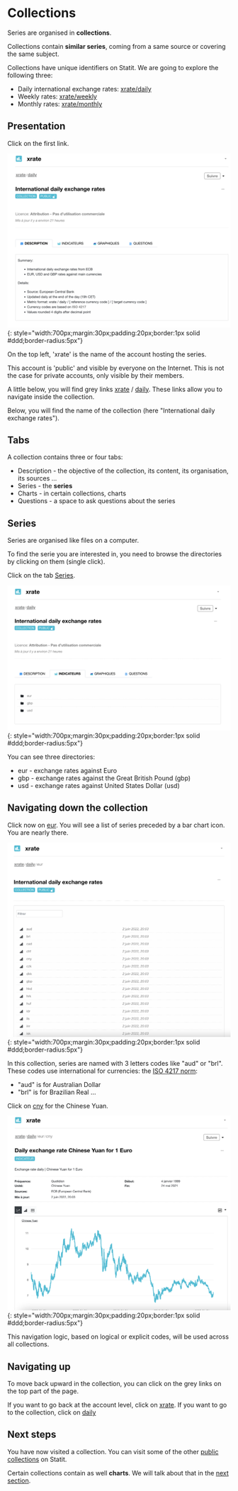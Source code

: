 # Collections

Series are organised in **collections**.

Collections contain **similar series**, coming from a same source or covering the same subject.

Collections have unique identifiers on Statit. We are going to explore the following three:

- Daily international exchange rates: [xrate/daily](https://www.gostatit.com/xrate/daily)
- Weekly rates: [xrate/weekly](https://www.gostatit.com/xrate/weekly)
- Monthly rates: [xrate/monthly](https://www.gostatit.com/xrate/monthly)

## Presentation

Click on the first link.

![Collection](/img/user-fr_gs_org_1.png){: style="width:700px;margin:30px;padding:20px;border:1px solid #ddd;border-radius:5px"}

On the top left, 'xrate' is the name of the account hosting the series.

This account is 'public' and visible by everyone on the Internet. This is not the case for private accounts, only visible by their members.

A little below, you will find grey links [xrate](https://www.gostatit.com/xrate) / [daily](https://www.gostatit.com/xrate/daily). These links allow you to navigate  inside the collection.

Below, you will find the name of the collection (here "International daily exchange rates").


## Tabs

A collection contains three or four tabs:

- Description - the objective of the collection, its content, its organisation, its sources ...
- Series - the **series**
- Charts - in certain collections, charts
- Questions - a space to ask questions about the series


## Series

Series are organised like files on a computer.

To find the serie you are interested in, you need to browse the directories by clicking on them (single click).

Click on the tab [Series](https://www.gostatit.com/xrate/daily?tab=metrics).

![xrate/daily](/img/user-fr_gs_metrics_0.png){: style="width:700px;margin:30px;padding:20px;border:1px solid #ddd;border-radius:5px"}

You can see three directories:

- eur - exchange rates against Euro
- gbp - exchange rates against the Great British Pound (gbp)
- usd - exchange rates against United States Dollar (usd)

## Navigating down the collection

Click now on [eur](https://www.gostatit.com/xrate/daily/eur). You will see a list of series preceded by a bar chart icon. You are nearly there.

![xrate/daily/eur](/img/user-fr_gs_metrics_1.png){: style="width:700px;margin:30px;padding:20px;border:1px solid #ddd;border-radius:5px"}

In this collection, series are named with 3 letters codes like "aud" or "brl". These codes use international for currencies: the [ISO 4217 norm](https://fr.wikipedia.org/wiki/ISO_4217):

- "aud" is for Australian Dollar
- "brl" is for Brazilian Real ...

Click on [cny](https://www.gostatit.com/xrate/daily/eur/cny) for the Chinese Yuan.

![xrate/daily](/img/user-fr_gs_metrics_2.png){: style="width:700px;margin:30px;padding:20px;border:1px solid #ddd;border-radius:5px"}

This navigation logic, based on logical or explicit codes, will be used across all collections.

## Navigating up

To move back upward in the collection, you can click on the grey links on the top part of the page.

If you want to go back at the account level, click on [xrate](https://www.gostatit.com/xrate). If you want to go to the collection, click on [daily](https://www.gostatit.com/xrate/daily)

## Next steps

You have now visited a collection. You can visit some of the other [public collections](https://gostatit.com/public) on Statit.

Certain collections contain as well **charts**. We will talk about that in the [next section](/gs/charts).

